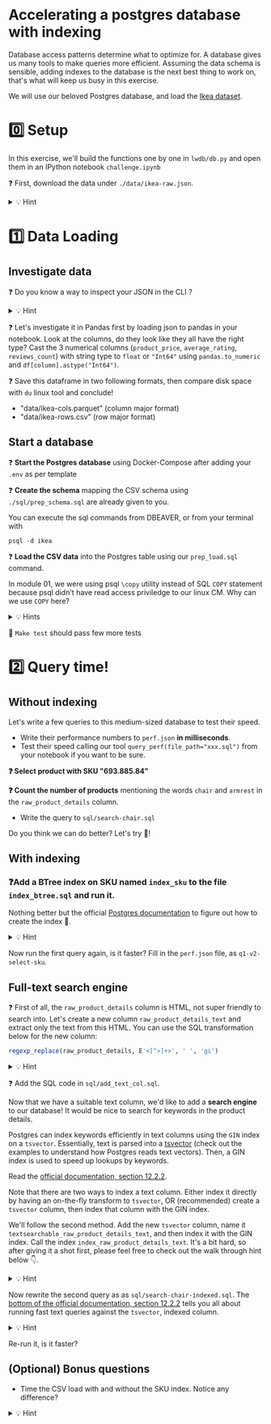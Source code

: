 # Accelerating a postgres database with indexing

Database access patterns determine what to optimize for. A database gives us many tools to make queries more efficient. Assuming the data schema is sensible, adding indexes to the database is the next best thing to work on, that's what will keep us busy in this exercise.

We will use our beloved Postgres database, and load the [Ikea dataset](https://www.kaggle.com/datasets/crawlfeeds/ikea-us-products-dataset).

# 0️⃣ Setup

In this exercise, we'll build the functions one by one in `lwdb/db.py` and open them in an IPython notebook `challenge.ipynb`

❓ First, download the data under `./data/ikea-raw.json`.

<details>
  <summary markdown='span'>💡 Hint</summary>

  Use `wget` or `scp` from the CHEATSHEET.md
</details>


# 1️⃣ Data Loading

## Investigate data

❓ Do you know a way to inspect your JSON in the CLI ?

<details>
  <summary markdown='span'>💡 Hint</summary>

  Look at a first few lines of the JSON, in the command line do:
  ```bash
  cat ./data/ikea-raw.json | python -m json.tool | head -n20
  # or
  cat ./data/ikea-raw.json | jq '.' | head -n20
  ```
</details>

❓ Let's investigate it in Pandas first by loading json to pandas in your notebook. Look at the columns, do they look like they all have the right type? Cast the 3 numerical columns (`product_price`, `average_rating`, `reviews_count`) with string type to `float` or `"Int64"` using `pandas.to_numeric` and `df[column].astype("Int64")`.

❓ Save this dataframe in two following formats, then compare disk space with `du` linux tool and conclude!
- "data/ikea-cols.parquet" (column major format)
- "data/ikea-rows.csv" (row major format)


## Start a database

❓ **Start the Postgres database** using Docker-Compose after adding your `.env` as per template

❓ **Create the schema** mapping the CSV schema using `./sql/prep_schema.sql` are already given to you.

You can execute the sql commands from DBEAVER, or from your terminal with

```
psql -d ikea
```

❓ **Load the CSV data** into the Postgres table using our `prep_load.sql` command.

In module 01, we were using psql `\copy` utility instead of SQL `COPY` statement because psql didn't have read access priviledge to our linux CM. Why can we use `COPY` here?

<details>
  <summary markdown='span'>💡 Hints</summary>

Because we are inside a container this time!
</details>

🧪 `Make test` should pass few more tests

# 2️⃣ Query time!

## Without indexing
Let's write a few queries to this medium-sized database to test their speed.
- Write their performance numbers to `perf.json` **in milliseconds**.
- Test their speed calling our tool `query_perf(file_path="xxx.sql")` from your notebook if you want to be sure.

**❓ Select product with SKU "693.885.84"**

**❓ Count the number of products** mentioning the words `chair` and `armrest` in the `raw_product_details` column.
- Write the query to `sql/search-chair.sql`

Do you think we can do better? Let's try 🐙!

## With indexing

### ❓Add a BTree index on SKU named `index_sku` to the file `index_btree.sql` and run it.

Nothing better but the official [Postgres documentation](https://www.postgresql.org/docs/current/sql-createindex.html) to figure out how to create the index 🙌.

<details>
  <summary markdown='span'>💡 Hint</summary>

  Indexes are BTrees by default.
</details>

Now run the first query again, is it faster? Fill in the `perf.json` file, as `q1-v2-select-sku`.

## Full-text search engine

❓ First of all, the `raw_product_details` column is HTML, not super friendly to search into. Let's create a new column `raw_product_details_text` and extract only the text from this HTML. You can use the SQL transformation below for the new column:

```sql
regexp_replace(raw_product_details, E'<[^>]+>', ' ', 'gi')
```

<details>
  <summary markdown='span'>💡 Hint</summary>

  - First create the column `raw_product_details_text`.
  - Then update its values using the transformation above.
</details>

❓ Add the SQL code in `sql/add_text_col.sql`.

Now that we have a suitable text column, we'd like to add a **search engine** to our database! It would be nice to search for keywords in the product details.

Postgres can index keywords efficiently in text columns using the `GIN` index on a `tsvector`. Essentially, text is parsed into a [tsvector](https://www.postgresql.org/docs/current/datatype-textsearch.html) (check out the examples to understand how Postgres reads text vectors). Then, a GIN index is used to speed up lookups by keywords.

Read the [official documentation, section 12.2.2](https://www.postgresql.org/docs/current/textsearch-tables.html#TEXTSEARCH-TABLES-INDEX).

Note that there are two ways to index a text column. Either index it directly by having an on-the-fly transform to `tsvector`, OR (recommended) create a `tsvector` column, then index that column with the GIN index.

We'll follow the second method. Add the new `tsvector` column, name it `textsearchable_raw_product_details_text`, and then index it with the GIN index. Call the index `index_raw_product_details_text`. It's a bit hard, so after giving it a shot first, please feel free to check out the walk through hint below 👇.

<details>
  <summary markdown='span'>💡 Hint</summary>

  First create the column

  ```sql
  ALTER TABLE <table name>
  ADD COLUMN <new tsvector column name> tsvector
  GENERATED ALWAYS AS (to_tsvector('english', <text column name>)) STORED;
  ```

  then add the index

  ```sql
  CREATE INDEX <index name>
  ON <table name>
  USING GIN (<new tsvector column name>);
  ```
</details>

Now rewrite the second query as as `sql/search-chair-indexed.sql`. The [bottom of the official documentation, section 12.2.2](https://www.postgresql.org/docs/current/textsearch-tables.html#TEXTSEARCH-TABLES-INDEX) tells you all about running fast text queries against the `tsvector`, indexed column.

<details>
  <summary markdown='span'>💡 Hint</summary>

  Break down the query as:

  ```sql
  SELECT count(*)
  FROM ikea_products
  WHERE textsearchable_raw_product_details_text @@ to_tsquery('chair & armrest');
  ```
</details>

Re-run it, is it faster?

## (Optional) Bonus questions

- Time the CSV load with and without the SKU index. Notice any difference?

<details>
  <summary markdown='span'>💡 Hint</summary>

  It's good practice to first drop the index, load a large dataset, then re-apply the index if load performance is key.
</details>
